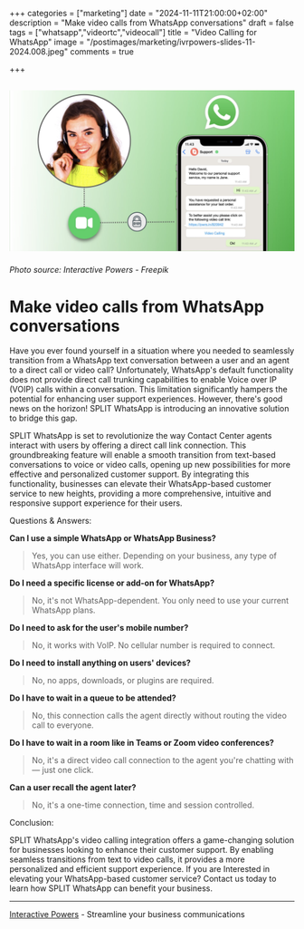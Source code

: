 +++
categories = ["marketing"]
date = "2024-11-11T21:00:00+02:00"
description = "Make video calls from WhatsApp conversations"
draft = false
tags = ["whatsapp","videortc","videocall"]
title = "Video Calling for WhatsApp"
image = "/postimages/marketing/ivrpowers-slides-11-2024.008.jpeg"
comments = true

+++

![Live video chat](/postimages/marketing/ivrpowers-slides-11-2024.008.jpeg)
-------
###### Photo source: Interactive Powers - Freepik

# Make video calls from WhatsApp conversations

Have you ever found yourself in a situation where you needed to seamlessly transition from a WhatsApp text conversation between a user and an agent to a direct call or video call? Unfortunately, WhatsApp's default functionality does not provide direct call trunking capabilities to enable Voice over IP (VOIP) calls within a conversation. This limitation significantly hampers the potential for enhancing user support experiences. However, there's good news on the horizon! SPLIT WhatsApp is introducing an innovative solution to bridge this gap.

SPLIT WhatsApp is set to revolutionize the way Contact Center agents interact with users by offering a direct call link connection. This groundbreaking feature will enable a smooth transition from text-based conversations to voice or video calls, opening up new possibilities for more effective and personalized customer support. By integrating this functionality, businesses can elevate their WhatsApp-based customer service to new heights, providing a more comprehensive, intuitive and responsive support experience for their users.

Questions & Answers:

**Can I use a simple WhatsApp or WhatsApp Business?**

> Yes, you can use either. Depending on your business, any type of WhatsApp interface will work.

**Do I need a specific license or add-on for WhatsApp?**

> No, it's not WhatsApp-dependent. You only need to use your current WhatsApp plans.

**Do I need to ask for the user's mobile number?**

> No, it works with VoIP. No cellular number is required to connect.

**Do I need to install anything on users' devices?**

> No, no apps, downloads, or plugins are required.

**Do I have to wait in a queue to be attended?**

> No, this connection calls the agent directly without routing the video call to everyone.

**Do I have to wait in a room like in Teams or Zoom video conferences?**

> No, it's a direct video call connection to the agent you're chatting with — just one click.

**Can a user recall the agent later?**

> No, it's a one-time connection, time and session controlled.

Conclusion:

SPLIT WhatsApp's video calling integration offers a game-changing solution for businesses looking to enhance their customer support. By enabling seamless transitions from text to video calls, it provides a more personalized and efficient support experience. If you are Interested in elevating your WhatsApp-based customer service? Contact us today to learn how SPLIT WhatsApp can benefit your business.

---
[Interactive Powers](http://www.ivrpowers.com/) - Streamline your business communications

